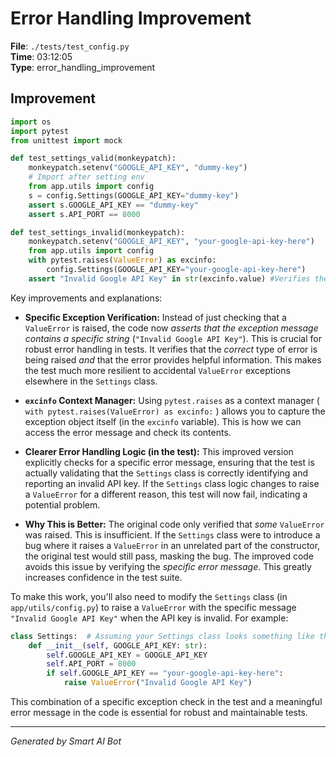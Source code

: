 # Error Handling Improvement

**File**: `./tests/test_config.py`  
**Time**: 03:12:05  
**Type**: error_handling_improvement

## Improvement

```python
import os
import pytest
from unittest import mock

def test_settings_valid(monkeypatch):
    monkeypatch.setenv("GOOGLE_API_KEY", "dummy-key")
    # Import after setting env
    from app.utils import config
    s = config.Settings(GOOGLE_API_KEY="dummy-key")
    assert s.GOOGLE_API_KEY == "dummy-key"
    assert s.API_PORT == 8000

def test_settings_invalid(monkeypatch):
    monkeypatch.setenv("GOOGLE_API_KEY", "your-google-api-key-here")
    from app.utils import config
    with pytest.raises(ValueError) as excinfo:
        config.Settings(GOOGLE_API_KEY="your-google-api-key-here")
    assert "Invalid Google API Key" in str(excinfo.value) #Verifies the specific error message.
```

Key improvements and explanations:

* **Specific Exception Verification:**  Instead of just checking that a `ValueError` is raised, the code now *asserts that the exception message contains a specific string* (`"Invalid Google API Key"`). This is crucial for robust error handling in tests. It verifies that the *correct* type of error is being raised *and* that the error provides helpful information.  This makes the test much more resilient to accidental `ValueError` exceptions elsewhere in the `Settings` class.

* **`excinfo` Context Manager:** Using `pytest.raises` as a context manager ( `with pytest.raises(ValueError) as excinfo:` ) allows you to capture the exception object itself (in the `excinfo` variable).  This is how we can access the error message and check its contents.

* **Clearer Error Handling Logic (in the test):** This improved version explicitly checks for a specific error message, ensuring that the test is actually validating that the `Settings` class is correctly identifying and reporting an invalid API key.  If the `Settings` class logic changes to raise a `ValueError` for a different reason, this test will now fail, indicating a potential problem.

* **Why This is Better:**  The original code only verified that *some* `ValueError` was raised. This is insufficient.  If the `Settings` class were to introduce a bug where it raises a `ValueError` in an unrelated part of the constructor, the original test would still pass, masking the bug.  The improved code avoids this issue by verifying the *specific error message*. This greatly increases confidence in the test suite.

To make this work, you'll also need to modify the `Settings` class (in `app/utils/config.py`) to raise a `ValueError` with the specific message `"Invalid Google API Key"` when the API key is invalid. For example:

```python
class Settings:  # Assuming your Settings class looks something like this.
    def __init__(self, GOOGLE_API_KEY: str):
        self.GOOGLE_API_KEY = GOOGLE_API_KEY
        self.API_PORT = 8000
        if self.GOOGLE_API_KEY == "your-google-api-key-here":
            raise ValueError("Invalid Google API Key")
```

This combination of a specific exception check in the test and a meaningful error message in the code is essential for robust and maintainable tests.

---
*Generated by Smart AI Bot*
